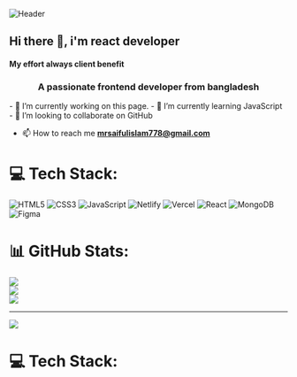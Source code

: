 ![Header](https://i.ibb.co/HKYLmC6/getting-git-right-1024x538-1024x585.jpg)

## Hi there 👋, i'm react developer
#### My effort always client benefit 
<h3 align="center">A passionate frontend developer from bangladesh</h3>
- 🔭 I’m currently working on this page. 
- 🌱 I’m currently learning JavaScript 
- 👯 I’m looking to collaborate on GitHub

- 📫 How to reach me **mrsaifulislam778@gmail.com**

 # 💻 Tech Stack:
![HTML5](https://img.shields.io/badge/html5-%23E34F26.svg?style=for-the-badge&logo=html5&logoColor=white) ![CSS3](https://img.shields.io/badge/css3-%231572B6.svg?style=for-the-badge&logo=css3&logoColor=white) ![JavaScript](https://img.shields.io/badge/javascript-%23323330.svg?style=for-the-badge&logo=javascript&logoColor=%23F7DF1E) ![Netlify](https://img.shields.io/badge/netlify-%23000000.svg?style=for-the-badge&logo=netlify&logoColor=#00C7B7) ![Vercel](https://img.shields.io/badge/vercel-%23000000.svg?style=for-the-badge&logo=vercel&logoColor=white) ![React](https://img.shields.io/badge/react-%2320232a.svg?style=for-the-badge&logo=react&logoColor=%2361DAFB) ![MongoDB](https://img.shields.io/badge/MongoDB-%234ea94b.svg?style=for-the-badge&logo=mongodb&logoColor=white) ![Figma](https://img.shields.io/badge/figma-%23F24E1E.svg?style=for-the-badge&logo=figma&logoColor=white)



# 📊 GitHub Stats:
![](https://github-readme-stats.vercel.app/api?username=mrsaiful778&theme=radical&hide_border=false&include_all_commits=false&count_private=false)<br/>
![](https://github-readme-streak-stats.herokuapp.com/?user=mrsaiful778&theme=radical&hide_border=false)<br/>
![](https://github-readme-stats.vercel.app/api/top-langs/?username=mrsaiful778&theme=radical&hide_border=false&include_all_commits=false&count_private=false&layout=compact)

---
[![](https://visitcount.itsvg.in/api?id=mrsaiful778&icon=0&color=0)](https://visitcount.itsvg.in)

 # 💻 Tech Stack:


